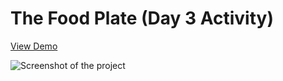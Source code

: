 # The Food Plate (Day 3 Activity)

[View Demo](https://justinangeloperez327.github.io/day3-activity/)

![Screenshot of the project](assets/images/screenshot.png)
